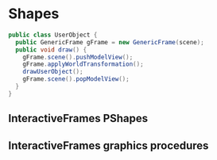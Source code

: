 # Shapes

```java
public class UserObject {
  public GenericFrame gFrame = new GenericFrame(scene);
  public void draw() {
    gFrame.scene().pushModelView();
    gFrame.applyWorldTransformation();
    drawUserObject();
    gFrame.scene().popModelView();
  }
}
```

## InteractiveFrames PShapes

## InteractiveFrames graphics procedures

